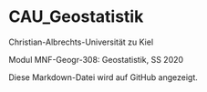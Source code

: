 # CAU_Geostatistik
Christian-Albrechts-Universität zu Kiel

Modul MNF-Geogr-308: Geostatistik, SS 2020

Diese Markdown-Datei wird auf GitHub angezeigt.
